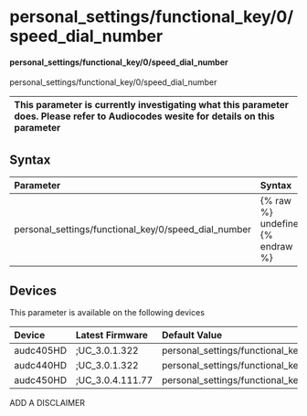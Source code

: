 ﻿---
description: personal_settings/functional_key/0/speed_dial_number
search: false
---

# personal_settings/functional_key/0/speed_dial_number

#### personal_settings/functional_key/0/speed_dial_number

personal_settings/functional_key/0/speed_dial_number


| This parameter is currently investigating what this parameter does. Please refer to Audiocodes wesite for details on this parameter | 
| :--- |

## Syntax
| Parameter | Syntax |
| :--- | :--- |
|personal_settings/functional_key/0/speed_dial_number | {% raw %} undefined {% endraw %}|

## Devices
This parameter is available on the following devices

| Device | Latest Firmware | Default Value |
|:---|:---|:---|
| audc405HD | ;UC_3.0.1.322 | personal_settings/functional_key/0/speed_dial_number= 
| audc440HD | ;UC_3.0.1.322 | personal_settings/functional_key/0/speed_dial_number= 
| audc450HD | ;UC_3.0.4.111.77 | personal_settings/functional_key/0/speed_dial_number= 

ADD A DISCLAIMER
